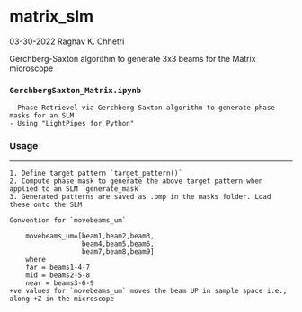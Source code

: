 # matrix_slm
03-30-2022 
Raghav K. Chhetri

Gerchberg-Saxton algorithm to generate 3x3 beams for the Matrix microscope

### <code>GerchbergSaxton_Matrix.ipynb </code> 
    - Phase Retrievel via Gerchberg-Saxton algorithm to generate phase masks for an SLM 
    - Using "LightPipes for Python"
    
### Usage
---
    1. Define target pattern `target_pattern()`
    2. Compute phase mask to generate the above target pattern when applied to an SLM `generate_mask`
    3. Generated patterns are saved as .bmp in the masks folder. Load these onto the SLM
    
    Convention for `movebeams_um`

        movebeams_um=[beam1,beam2,beam3,
                      beam4,beam5,beam6,
                      beam7,beam8,beam9]
        where
        far = beams1-4-7
        mid = beams2-5-8
        near = beams3-6-9  
    +ve values for `movebeams_um` moves the beam UP in sample space i.e., along +Z in the microscope